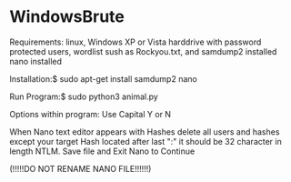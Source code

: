 
# WindowsBrute
Requirements:
linux,
Windows XP or Vista harddrive with password protected users,
wordlist sush as Rockyou.txt, and
samdump2 installed
nano installed

Installation:$ sudo apt-get install samdump2 nano

Run Program:$ sudo python3 animal.py

Options within program: Use Capital Y or N

When Nano text editor appears with Hashes delete all users and hashes except your target Hash located after last ":" it should be 32 character in length NTLM. Save file and Exit Nano to Continue

(!!!!!DO NOT RENAME NANO FILE!!!!!!)
